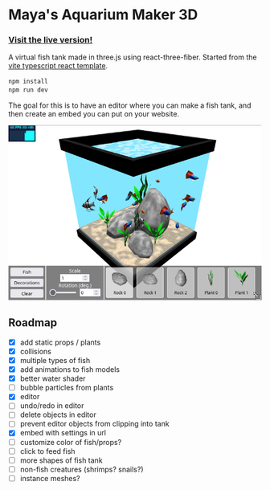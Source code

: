 # Maya's Aquarium Maker 3D

### [Visit the live version!](https://aquarium3d.may.as)

A virtual fish tank made in three.js using react-three-fiber. Started from the [vite typescript react template](https://vite.dev/).

```sh
npm install
npm run dev
```

The goal for this is to have an editor where you can make a fish tank, and then create an embed you can put on your website.

![screenshot of fish tank editor](./public/screenshots/tank2.png)

## Roadmap

- [x] add static props / plants
- [x] collisions
- [x] multiple types of fish
- [x] add animations to fish models
- [x] better water shader
- [ ] bubble particles from plants
- [x] editor
- [ ] undo/redo in editor
- [ ] delete objects in editor
- [ ] prevent editor objects from clipping into tank
- [x] embed with settings in url
- [ ] customize color of fish/props?
- [ ] click to feed fish
- [ ] more shapes of fish tank
- [ ] non-fish creatures (shrimps? snails?)
- [ ] instance meshes?
